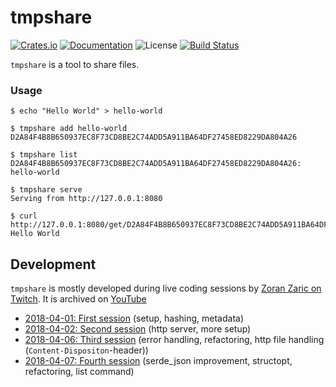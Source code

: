 # tmpshare

[![Crates.io](https://img.shields.io/crates/v/tmpshare.svg)](https://crates.io/crates/tmpshare)
[![Documentation](https://docs.rs/tmpshare/badge.svg)](https://docs.rs/tmpshare/)
![License](https://img.shields.io/crates/l/tmpshare.svg)
[![Build Status](https://travis-ci.org/zoranzaric/tmpshare-rs.svg?branch=master)](https://travis-ci.org/zoranzaric/tmpshare)

`tmpshare` is a tool to share files.

### Usage

```
$ echo "Hello World" > hello-world

$ tmpshare add hello-world
D2A84F4B8B650937EC8F73CD8BE2C74ADD5A911BA64DF27458ED8229DA804A26

$ tmpshare list
D2A84F4B8B650937EC8F73CD8BE2C74ADD5A911BA64DF27458ED8229DA804A26: hello-world

$ tmpshare serve
Serving from http://127.0.0.1:8080

$ curl http://127.0.0.1:8080/get/D2A84F4B8B650937EC8F73CD8BE2C74ADD5A911BA64DF27458ED8229DA804A26
Hello World
```

## Development

`tmpshare` is mostly developed during live coding sessions by
[Zoran Zaric on Twitch](http://twitch.tv/zoranstreams). It is archived on
[YouTube](https://www.youtube.com/playlist?list=PLzZiioPR-W-ZbMAdbvvsTPkFGz_uLwbjB)

  * [2018-04-01: First session](https://youtu.be/kl-w8TQzMv4) (setup, hashing, metadata)
  * [2018-04-02: Second session](https://www.youtube.com/watch?v=F3sG3aDQT_4) (http server, more setup)
  * [2018-04-06: Third session](https://youtu.be/2XOUEEjDSns) (error handling, refactoring, http file handling (`Content-Dispositon`-header))
  * [2018-04-07: Fourth session](https://youtu.be/ZUhlIU2yywc) (serde_json improvement, structopt, refactoring, list command)
